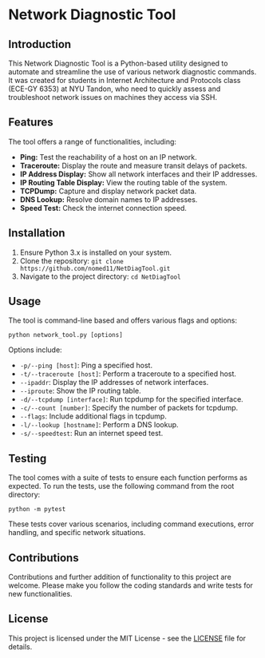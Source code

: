 # Network Diagnostic Tool

## Introduction

This Network Diagnostic Tool is a Python-based utility designed to automate and streamline the use of various network diagnostic commands. It was created for students in Internet Architecture and Protocols class (ECE-GY 6353) at NYU Tandon, who need to quickly assess and troubleshoot network issues on machines they access via SSH.

## Features

The tool offers a range of functionalities, including:

- **Ping:** Test the reachability of a host on an IP network.
- **Traceroute:** Display the route and measure transit delays of packets.
- **IP Address Display:** Show all network interfaces and their IP addresses.
- **IP Routing Table Display:** View the routing table of the system.
- **TCPDump:** Capture and display network packet data.
- **DNS Lookup:** Resolve domain names to IP addresses.
- **Speed Test:** Check the internet connection speed.

## Installation

1. Ensure Python 3.x is installed on your system.
2. Clone the repository:
   `git clone https://github.com/nomed11/NetDiagTool.git`
3. Navigate to the project directory:
   `cd NetDiagTool`

## Usage

The tool is command-line based and offers various flags and options:

`python network_tool.py [options]`


Options include:
- `-p/--ping [host]`: Ping a specified host.
- `-t/--traceroute [host]`: Perform a traceroute to a specified host.
- `--ipaddr`: Display the IP addresses of network interfaces.
- `--iproute`: Show the IP routing table.
- `-d/--tcpdump [interface]`: Run tcpdump for the specified interface.
- `-c/--count [number]`: Specify the number of packets for tcpdump.
- `--flags`: Include additional flags in tcpdump.
- `-l/--lookup [hostname]`: Perform a DNS lookup.
- `-s/--speedtest`: Run an internet speed test.

## Testing

The tool comes with a suite of tests to ensure each function performs as expected. To run the tests, use the following command from the root directory:

`python -m pytest`


These tests cover various scenarios, including command executions, error handling, and specific network situations.

## Contributions

Contributions and further addition of functionality to this project are welcome. Please make you follow the coding standards and write tests for new functionalities.

## License

This project is licensed under the MIT License - see the [LICENSE](LICENSE) file for details.
